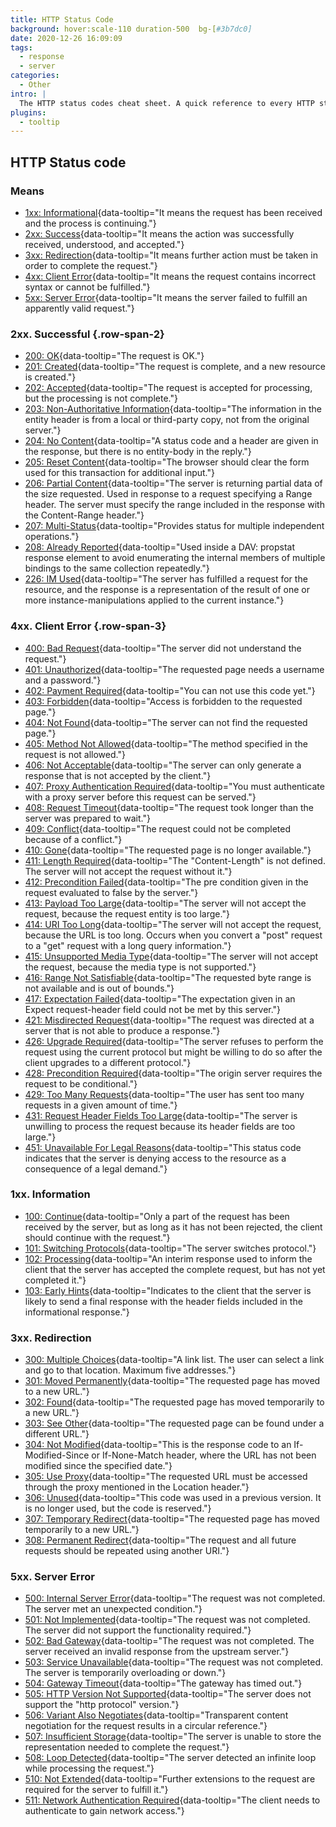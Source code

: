 ```yaml
---
title: HTTP Status Code
background: hover:scale-110 duration-500  bg-[#3b7dc0]
date: 2020-12-26 16:09:09
tags:
  - response
  - server
categories:
  - Other
intro: |
  The HTTP status codes cheat sheet. A quick reference to every HTTP status code.
plugins:
  - tooltip
---
```


HTTP Status code
-----------


### Means

- [1xx: Informational](#1xx-information){data-tooltip="It means the request has been received and the process is continuing."}
- [2xx: Success](#2xx-successful){data-tooltip="It means the action was successfully received, understood, and accepted."}
- [3xx: Redirection](#3xx-redirection){data-tooltip="It means further action must be taken in order to complete the request."}
- [4xx: Client Error](#4xx-client-error){data-tooltip="It means the request contains incorrect syntax or cannot be fulfilled."}
- [5xx: Server Error](#5xx-server-error){data-tooltip="It means the server failed to fulfill an apparently valid request."}


### 2xx. Successful {.row-span-2}
* [200: OK](https://tools.ietf.org/html/rfc7231#section-6.3.1){data-tooltip="The request is OK."}
* [201: Created](https://tools.ietf.org/html/rfc7231#section-6.3.2){data-tooltip="The request is complete, and a new resource is created."}
* [202: Accepted](https://tools.ietf.org/html/rfc7231#section-6.3.3){data-tooltip="The request is accepted for processing, but the processing is not complete."}
* [203: Non-Authoritative Information](https://tools.ietf.org/html/rfc7231#section-6.3.4){data-tooltip="The information in the entity header is from a local or third-party copy, not from the original server."}
* [204: No Content](https://tools.ietf.org/html/rfc7231#section-6.3.5){data-tooltip="A status code and a header are given in the response, but there is no entity-body in the reply."}
* [205: Reset Content](https://tools.ietf.org/html/rfc7231#section-6.3.6){data-tooltip="The browser should clear the form used for this transaction for additional input."}
* [206: Partial Content](https://tools.ietf.org/html/rfc7233#section-4.1){data-tooltip="The server is returning partial data of the size requested. Used in response to a request specifying a Range header. The server must specify the range included in the response with the Content-Range header."}
* [207: Multi-Status](https://tools.ietf.org/html/rfc4918#section-11.1){data-tooltip="Provides status for multiple independent operations."}
* [208: Already Reported](https://tools.ietf.org/html/rfc5842#section-7.1){data-tooltip="Used inside a DAV: propstat response element to avoid enumerating the internal members of multiple bindings to the same collection repeatedly."}
* [226: IM Used](https://tools.ietf.org/html/rfc3229#section-10.4.1){data-tooltip="The server has fulfilled a request for the resource, and the response is a representation of the result of one or more instance-manipulations applied to the current instance."}


### 4xx. Client Error {.row-span-3}
* [400: Bad Request](https://tools.ietf.org/html/rfc7231#section-6.5.1){data-tooltip="The server did not understand the request."}
* [401: Unauthorized](https://tools.ietf.org/html/rfc7235#section-3.1){data-tooltip="The requested page needs a username and a password."}
* [402: Payment Required](https://tools.ietf.org/html/rfc7231#section-6.5.2){data-tooltip="You can not use this code yet."}
* [403: Forbidden](https://tools.ietf.org/html/rfc7231#section-6.5.3){data-tooltip="Access is forbidden to the requested page."}
* [404: Not Found](https://tools.ietf.org/html/rfc7231#section-6.5.4){data-tooltip="The server can not find the requested page."}
* [405: Method Not Allowed](https://tools.ietf.org/html/rfc7231#section-6.5.5){data-tooltip="The method specified in the request is not allowed."}
* [406: Not Acceptable](https://tools.ietf.org/html/rfc7231#section-6.5.6){data-tooltip="The server can only generate a response that is not accepted by the client."}
* [407: Proxy Authentication Required](https://tools.ietf.org/html/rfc7235#section-3.2){data-tooltip="You must authenticate with a proxy server before this request can be served."}
* [408: Request Timeout](https://tools.ietf.org/html/rfc7231#section-6.5.7){data-tooltip="The request took longer than the server was prepared to wait."}
* [409: Conflict](https://tools.ietf.org/html/rfc7231#section-6.5.8){data-tooltip="The request could not be completed because of a conflict."}
* [410: Gone](https://tools.ietf.org/html/rfc7231#section-6.5.9){data-tooltip="The requested page is no longer available."}
* [411: Length Required](https://tools.ietf.org/html/rfc7231#section-6.5.10){data-tooltip="The "Content-Length" is not defined. The server will not accept the request without it."}
* [412: Precondition Failed](https://tools.ietf.org/html/rfc7232#section-4.2){data-tooltip="The pre condition given in the request evaluated to false by the server."}
* [413: Payload Too Large](https://tools.ietf.org/html/rfc7231#section-6.5.11){data-tooltip="The server will not accept the request, because the request entity is too large."}
* [414: URI Too Long](https://tools.ietf.org/html/rfc7231#section-6.5.12){data-tooltip="The server will not accept the request, because the URL is too long. Occurs when you convert a "post" request to a "get" request with a long query information."}
* [415: Unsupported Media Type](https://tools.ietf.org/html/rfc7231#section-6.5.13){data-tooltip="The server will not accept the request, because the media type is not supported."}
* [416: Range Not Satisfiable](https://tools.ietf.org/html/rfc7233#section-4.4){data-tooltip="The requested byte range is not available and is out of bounds."}
* [417: Expectation Failed](https://tools.ietf.org/html/rfc7231#section-6.5.14){data-tooltip="The expectation given in an Expect request-header field could not be met by this server."}
* [421: Misdirected Request](https://tools.ietf.org/html/rfc7540#section-9.1.2){data-tooltip="The request was directed at a server that is not able to produce a response."}
* [426: Upgrade Required](https://tools.ietf.org/html/rfc7231#section-6.5.15){data-tooltip="The server refuses to perform the request using the current protocol but might be willing to do so after the client upgrades to a different protocol."}
* [428: Precondition Required](https://tools.ietf.org/html/rfc6585#section-3){data-tooltip="The origin server requires the request to be conditional."}
* [429: Too Many Requests](https://tools.ietf.org/html/rfc6585#section-4){data-tooltip="The user has sent too many requests in a given amount of time."}
* [431: Request Header Fields Too Large](https://tools.ietf.org/html/rfc6585#section-5){data-tooltip="The server is unwilling to process the request because its header fields are too large."}
* [451: Unavailable For Legal Reasons](https://datatracker.ietf.org/doc/html/rfc7725#section-3){data-tooltip="This status code indicates that the server is denying access to the resource as a consequence of a legal demand."}


### 1xx. Information
* [100: Continue](https://tools.ietf.org/html/rfc7231#section-6.2.1){data-tooltip="Only a part of the request has been received by the server, but as long as it has not been rejected, the client should continue with the request."}
* [101: Switching Protocols](https://tools.ietf.org/html/rfc7231#section-6.2.2){data-tooltip="The server switches protocol."}
* [102: Processing](https://tools.ietf.org/html/rfc2518#section-10.1){data-tooltip="An interim response used to inform the client that the server has accepted the complete request, but has not yet completed it."}
* [103: Early Hints](https://tools.ietf.org/html/rfc8297){data-tooltip="Indicates to the client that the server is likely to send a final response with the header fields included in the informational response."}


### 3xx. Redirection
* [300: Multiple Choices](https://tools.ietf.org/html/rfc7231#section-6.4.1){data-tooltip="A link list. The user can select a link and go to that location. Maximum five addresses."}
* [301: Moved Permanently](https://tools.ietf.org/html/rfc7231#section-6.4.2){data-tooltip="The requested page has moved to a new URL."}
* [302: Found](https://tools.ietf.org/html/rfc7231#section-6.4.3){data-tooltip="The requested page has moved temporarily to a new URL."}
* [303: See Other](https://tools.ietf.org/html/rfc7231#section-6.4.4){data-tooltip="The requested page can be found under a different URL."}
* [304: Not Modified](https://tools.ietf.org/html/rfc7232#section-4.1){data-tooltip="This is the response code to an If-Modified-Since or If-None-Match header, where the URL has not been modified since the specified date."}
* [305: Use Proxy](https://tools.ietf.org/html/rfc7231#section-6.4.5){data-tooltip="The requested URL must be accessed through the proxy mentioned in the Location header."}
* [306: Unused](https://tools.ietf.org/html/rfc7231#section-6.4.6){data-tooltip="This code was used in a previous version. It is no longer used, but the code is reserved."}
* [307: Temporary Redirect](https://tools.ietf.org/html/rfc7231#section-6.4.7){data-tooltip="The requested page has moved temporarily to a new URL."}
* [308: Permanent Redirect](https://tools.ietf.org/html/rfc7538#section-3){data-tooltip="The request and all future requests should be repeated using another URI."}


### 5xx. Server Error
* [500: Internal Server Error](https://tools.ietf.org/html/rfc7231#section-6.6.1){data-tooltip="The request was not completed. The server met an unexpected condition."}
* [501: Not Implemented](https://tools.ietf.org/html/rfc7231#section-6.6.2){data-tooltip="The request was not completed. The server did not support the functionality required."}
* [502: Bad Gateway](https://tools.ietf.org/html/rfc7231#section-6.6.3){data-tooltip="The request was not completed. The server received an invalid response from the upstream server."}
* [503: Service Unavailable](https://tools.ietf.org/html/rfc7231#section-6.6.4){data-tooltip="The request was not completed. The server is temporarily overloading or down."}
* [504: Gateway Timeout](https://tools.ietf.org/html/rfc7231#section-6.6.5){data-tooltip="The gateway has timed out."}
* [505: HTTP Version Not Supported](https://tools.ietf.org/html/rfc7231#section-6.6.6){data-tooltip="The server does not support the "http protocol" version."}
* [506: Variant Also Negotiates](https://tools.ietf.org/html/rfc2295#section-8.1){data-tooltip="Transparent content negotiation for the request results in a circular reference."}
* [507: Insufficient Storage](https://tools.ietf.org/html/rfc4918#section-11.5){data-tooltip="The server is unable to store the representation needed to complete the request."}
* [508: Loop Detected](https://tools.ietf.org/html/rfc5842#section-7.2){data-tooltip="The server detected an infinite loop while processing the request."}
* [510: Not Extended](https://tools.ietf.org/html/rfc2774#section-7){data-tooltip="Further extensions to the request are required for the server to fulfill it."}
* [511: Network Authentication Required](https://tools.ietf.org/html/rfc6585#section-6){data-tooltip="The client needs to authenticate to gain network access."}
